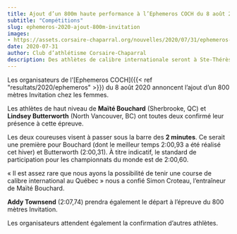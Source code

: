 ```yaml
---
title: Ajout d’un 800m haute performance à l’Ephemeros COCH du 8 août 2020
subtitle: "Compétitions"
slug: ephemeros-2020-ajout-800m-invitation
images:
- https://assets.corsaire-chaparral.org/nouvelles/2020/07/31/ephemeros-2020-ajout-800m-invitation/couverture.png
date: 2020-07-31
author: Club d’athlétisme Corsaire-Chaparral
description: Des athlètes de calibre internationale seront à Ste-Thérèse le 8 août prochain. 
---
```


Les organisateurs de l’[Ephemeros COCH]({{< ref "resultats/2020/ephemeros" >}}) du 8 août 2020 annoncent l’ajout d’un 800 mètres Invitation chez les femmes.

Les athlètes de haut niveau de **Maïté Bouchard** (Sherbrooke, QC) et **Lindsey Butterworth** (North Vancouver, BC) ont toutes deux confirmé leur présence à cette épreuve.

Les deux coureuses visent à passer sous la barre des **2 minutes**.
Ce serait une première pour Bouchard (dont le meilleur temps 2:00,93 a été réalisé cet hiver) et Butterworth (2:00,31).
À titre indicatif, le standard de participation pour les championnats du monde est de 2:00,60.

« Il est assez rare que nous ayons la possibilité de tenir une course de calibre international au Québec » nous a confié Simon Croteau, l’entraîneur de Maïté Bouchard.

**Addy Townsend** (2:07,74) prendra également le départ à l’épreuve du 800 mètres Invitation.

Les organisateurs attendent également la confirmation d’autres athlètes.
